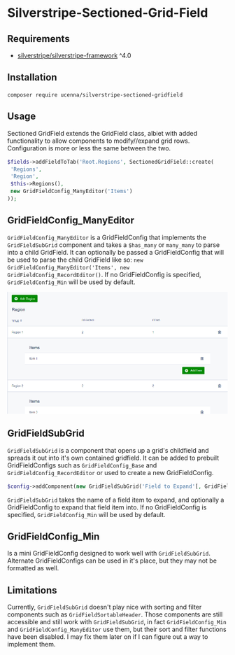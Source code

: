 # Silverstripe-Sectioned-Grid-Field

## Requirements ##
* [silverstripe/silverstripe-framework](https://github.com/silverstripe/silverstripe-framework) ^4.0

## Installation ##
`composer require ucenna/silverstripe-sectioned-gridfield`

## Usage ##
Sectioned GridField extends the GridField class, albiet with added functionality to allow components to modify//expand grid rows. Configuration is more or less the same between the two.
```php
$fields->addFieldToTab('Root.Regions', SectionedGridField::create(
 'Regions',
 'Region',
 $this->Regions(),
 new GridFieldConfig_ManyEditor('Items')
));
```

## GridFieldConfig_ManyEditor ##
`GridFieldConfig_ManyEditor` is a GridFieldConfig that implements the `GridFieldSubGrid` component and takes a `$has_many` or `many_many` to parse into a child GridField. It can optionally be passed a GridFieldConfig that will be used to parse the child GridField like so: `new GridFieldConfig_ManyEditor('Items', new GridFieldConfig_RecordEditor()`. If no GridFieldConfig is specified, `GridFieldConfig_Min` will be used by default.

![Example Image](Docs/example_1.png  "Example 1")

## GridFieldSubGrid ##
`GridFieldSubGrid` is a component that opens up a grid's childfield and spreads it out into it's own contained gridfield. It can be added to prebuilt GridFieldConfigs such as `GridFieldConfig_Base` and `GridFieldConfig_RecordEditor` or used to create a new GridFieldConfig.
```php
$config->addComponent(new GridFieldSubGrid('Field to Expand'[, GridFieldConfig]));
```
`GridFieldSubGrid` takes the name of a field item to expand, and optionally a GridFieldConfig to expand that field item into. If no GridFieldConfig is specified, `GridFieldConfig_Min` will be used by default.

## GridFieldConfig_Min ##
Is a mini GridFieldConfig designed to work well with `GridFieldSubGrid`. Alternate GridFieldConfigs can be used in it's place, but they may not be formatted as well.

## Limitations ##
Currently, `GridFieldSubGrid` doesn't play nice with sorting and filter components such as `GridFieldSortableHeader`. Those components are still accessible and still work with `GridFieldSubGrid`, in fact `GridFieldConfig_Min` and `GridFieldConfig_ManyEditor` use them, but their sort and filter functions have been disabled. I may fix them later on if I can figure out a way to implement them.
